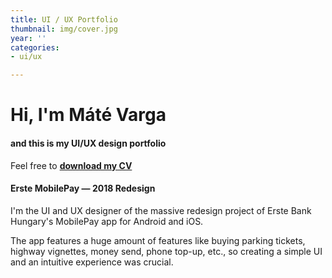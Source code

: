```yaml
---
title: UI / UX Portfolio
thumbnail: img/cover.jpg
year: ''
categories:
- ui/ux

---
```

# Hi, I'm Máté Varga

#### and this is my UI/UX design portfolio

Feel free to [**download my CV**](https://1drv.ms/b/s!AiQvI10d18RjpqEYzNGDd9HTJ4IYpw?e=JGFTic)

#### Erste MobilePay — 2018 Redesign

I'm the UI and UX designer of the massive redesign project of Erste Bank Hungary's MobilePay app for Android and iOS.

The app features a huge amount of features like buying parking tickets, highway vignettes, money send, phone top-up, etc., so creating a simple UI and an intuitive experience was crucial.